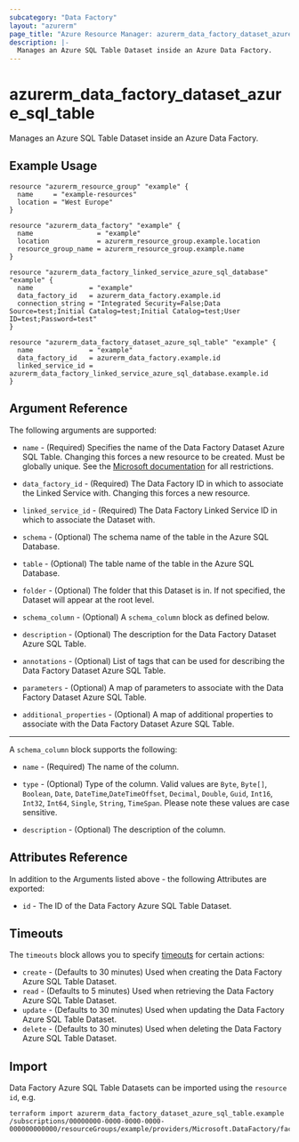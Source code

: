```yaml
---
subcategory: "Data Factory"
layout: "azurerm"
page_title: "Azure Resource Manager: azurerm_data_factory_dataset_azure_sql_table"
description: |-
  Manages an Azure SQL Table Dataset inside an Azure Data Factory.
---
```


# azurerm_data_factory_dataset_azure_sql_table

Manages an Azure SQL Table Dataset inside an Azure Data Factory.

## Example Usage

```hcl
resource "azurerm_resource_group" "example" {
  name     = "example-resources"
  location = "West Europe"
}

resource "azurerm_data_factory" "example" {
  name                = "example"
  location            = azurerm_resource_group.example.location
  resource_group_name = azurerm_resource_group.example.name
}

resource "azurerm_data_factory_linked_service_azure_sql_database" "example" {
  name              = "example"
  data_factory_id   = azurerm_data_factory.example.id
  connection_string = "Integrated Security=False;Data Source=test;Initial Catalog=test;Initial Catalog=test;User ID=test;Password=test"
}

resource "azurerm_data_factory_dataset_azure_sql_table" "example" {
  name              = "example"
  data_factory_id   = azurerm_data_factory.example.id
  linked_service_id = azurerm_data_factory_linked_service_azure_sql_database.example.id
}
```

## Argument Reference

The following arguments are supported:

* `name` - (Required) Specifies the name of the Data Factory Dataset Azure SQL Table. Changing this forces a new resource to be created. Must be globally unique. See the [Microsoft documentation](https://docs.microsoft.com/azure/data-factory/naming-rules) for all restrictions.

* `data_factory_id` - (Required) The Data Factory ID in which to associate the Linked Service with. Changing this forces a new resource.

* `linked_service_id` - (Required) The Data Factory Linked Service ID in which to associate the Dataset with.

* `schema` - (Optional) The schema name of the table in the Azure SQL Database.

* `table` - (Optional) The table name of the table in the Azure SQL Database.

* `folder` - (Optional) The folder that this Dataset is in. If not specified, the Dataset will appear at the root level.

* `schema_column` - (Optional) A `schema_column` block as defined below.

* `description` - (Optional) The description for the Data Factory Dataset Azure SQL Table.

* `annotations` - (Optional) List of tags that can be used for describing the Data Factory Dataset Azure SQL Table.

* `parameters` - (Optional) A map of parameters to associate with the Data Factory Dataset Azure SQL Table.

* `additional_properties` - (Optional) A map of additional properties to associate with the Data Factory Dataset Azure SQL Table.

---

A `schema_column` block supports the following:

* `name` - (Required) The name of the column.

* `type` - (Optional) Type of the column. Valid values are `Byte`, `Byte[]`, `Boolean`, `Date`, `DateTime`,`DateTimeOffset`, `Decimal`, `Double`, `Guid`, `Int16`, `Int32`, `Int64`, `Single`, `String`, `TimeSpan`. Please note these values are case sensitive.

* `description` - (Optional) The description of the column.

## Attributes Reference

In addition to the Arguments listed above - the following Attributes are exported:

* `id` - The ID of the Data Factory Azure SQL Table Dataset.

## Timeouts

The `timeouts` block allows you to specify [timeouts](https://developer.hashicorp.com/terraform/language/resources/configure#define-operation-timeouts) for certain actions:

* `create` - (Defaults to 30 minutes) Used when creating the Data Factory Azure SQL Table Dataset.
* `read` - (Defaults to 5 minutes) Used when retrieving the Data Factory Azure SQL Table Dataset.
* `update` - (Defaults to 30 minutes) Used when updating the Data Factory Azure SQL Table Dataset.
* `delete` - (Defaults to 30 minutes) Used when deleting the Data Factory Azure SQL Table Dataset.

## Import

Data Factory Azure SQL Table Datasets can be imported using the `resource id`, e.g.

```shell
terraform import azurerm_data_factory_dataset_azure_sql_table.example /subscriptions/00000000-0000-0000-0000-000000000000/resourceGroups/example/providers/Microsoft.DataFactory/factories/example/datasets/example
```
